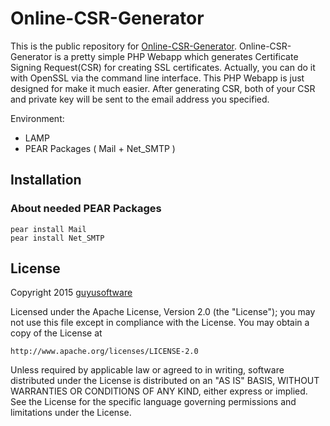 Online-CSR-Generator
====================

This is the public repository for [Online-CSR-Generator].
Online-CSR-Generator is a pretty simple PHP Webapp which generates Certificate Signing Request(CSR) for creating SSL certificates.
Actually, you can do it with OpenSSL via the command line interface.
This PHP Webapp is just designed for make it much easier.
After generating CSR, both of your CSR and private key will be sent to the email address you specified.

Environment:
- LAMP
- PEAR Packages ( Mail + Net_SMTP )

Installation
-------

### About needed PEAR Packages
	pear install Mail
	pear install Net_SMTP

License
-------

Copyright 2015 [guyusoftware]

Licensed under the Apache License, Version 2.0 (the "License");
you may not use this file except in compliance with the License.
You may obtain a copy of the License at

    http://www.apache.org/licenses/LICENSE-2.0

Unless required by applicable law or agreed to in writing, software
distributed under the License is distributed on an "AS IS" BASIS,
WITHOUT WARRANTIES OR CONDITIONS OF ANY KIND, either express or implied.
See the License for the specific language governing permissions and
limitations under the License.

[guyusoftware]: https://www.guyusoftware.com/
[Online-CSR-Generator]: https://www.guyusoftware.com/online_csr_generator/
